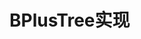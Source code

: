 <!--
 * @Descripttion: 
 * @version: 
 * @Author: LiuZhiYi
 * @Date: 2023-08-28 18:19:13
 * @LastEditTime: 2023-08-28 18:19:28
-->
# BPlusTree实现